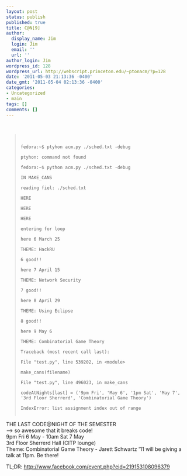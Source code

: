 ```yaml
---
layout: post
status: publish
published: true
title: C@N[9]
author:
  display_name: Jim
  login: Jim
  email: ''
  url: ''
author_login: Jim
wordpress_id: 128
wordpress_url: http://webscript.princeton.edu/~ptonacm/?p=128
date: '2011-05-03 21:13:36 -0400'
date_gmt: '2011-05-04 02:13:36 -0400'
categories:
- Uncategorized
- main
tags: []
comments: []
---
```

<br />
<blockquote><p><code><br />
fedora:~$ ptyhon acm.py ./sched.txt -debug<br />
ptyhon: command not found<br />
fedora:~$ python acm.py ./sched.txt -debug<br />
IN MAKE_CANS<br />
reading fiel: ./sched.txt<br />
HERE<br />
HERE<br />
HERE<br />
entering for loop<br />
here 6 March 25<br />
THEME: HackRU<br />
6 good!!<br />
here 7 April 15<br />
THEME: Network Security<br />
7 good!!<br />
here 8 April 29<br />
THEME: Using Eclipse<br />
8 good!!<br />
here 9 May 6<br />
THEME: Combinatorial Game Theory<br />
Traceback (most recent call last):<br />
File "test.py", line 539202, in &lt;module&gt;<br />
make_cans(filename)<br />
File "test.py", line 496023, in make_cans<br />
codeAtNights[last] = ('9pm Fri', 'May 6', '1pm Sat', 'May 7', '3rd Floor Sherrerd', 'Combinatorial Game Theory')<br />
IndexError: list assignment index out of range<br />
</code></p></blockquote>
<p>THE LAST CODE@NIGHT OF THE SEMESTER<br />
--&gt; so awesome that it breaks code!<br />
9pm Fri 6 May - 10am Sat 7 May<br />
3rd Floor Sherrerd Hall (CITP lounge)<br />
Theme: Combinatorial Game Theory - Jarett Schwartz '11 will be giving a talk at 11pm. Be there!</p>
<p>TL;DR: <a href="http://www.facebook.com/event.php?eid=219153108096379" target="_blank">http://www.facebook.com/event.php?eid=219153108096379</a></p>
